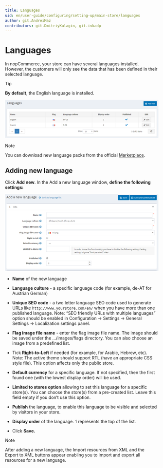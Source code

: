 ```yaml
---
title: Languages
uid: en/user-guide/configuring/setting-up/main-store/languages
author: git.AndreiMaz
contributors: git.DmitriyKulagin, git.ivkadp
---
```


# Languages

In nopCommerce, your store can have several languages installed. However, the customers will only see the data that has been defined in their selected language.

> [!TIP]
> **By default**, the English language is installed.

![language](_static/languages/Language.png)

> [!NOTE]
> You can download new language packs from the official [Marketplace](http://www.nopcommerce.com/marketplace).

## Adding new language

Click **Add new**. In the Add a new language window, **define the following settings:**

![addlanguage](_static/languages/addlanguage.png)

* **Name** of the new language

* **Language culture** - a specific language code (for example, de-AT for Austrian German)

* **Unique SEO code** - a two letter language SEO code used to generate URLs like `http://www.yourstore.com/en/` when you have more than one published language. Note: “SEO friendly URLs with multiple languages” option should be enabled in Configuration → Settings → General Settings → Localization settings panel.

* **Flag image file name** - enter the flag image file name. The image should be saved under the …/images/flags directory. You can also choose an image from a predefined list.

* Tick **Right-to-Left** if needed (for example, for Arabic, Hebrew, etc). Note: The active theme should support RTL (have an appropriate CSS style file). This option affects only the public store.

* **Default currency** for a specific language. If not specified, then the first found one (with the lowest display order) will be used.

* **Limited to stores option** allowing to set this language for a specific store(s). You can choose the store(s) from a pre-created list. Leave this field empty if you don’t use this option.

* **Publish** the language, to enable this language to be visible and selected by visitors in your store.

* **Display order** of the language. 1 represents the top of the list.

* Click **Save.**

> [!NOTE]
> After adding a new language, the Import resources from XML and the Export to XML buttons appear enabling you to import and export all resources for a new language.
